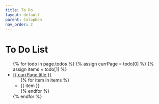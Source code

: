 ```yaml
---
title: To Do
layout: default
parent: Colophon
nav_order: 2
---
```


# To Do List

<ul>
    {% for todo in page.todos %}
        {% assign currPage = todo[0] %}
        {% assign items = todo[1] %}
        <li>
            <a href="{{ currPage.url | absolute_url }}">
            {{ currPage.title }}
            </a>
            <ul>
                {% for item in items %}
                    <li>{{ item }}</li>
                {% endfor %}
            </ul>
        </li>
    {% endfor %}
</ul>

